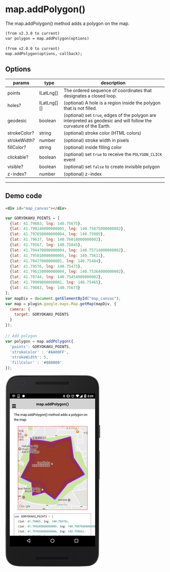# map.addPolygon()

The map.addPolygon() method adds a polygon on the map.

```
(from v2.3.0 to current)
var polygon = map.addPolygon(options)

(from v2.0.0 to current)
map.addPolygon(options, callback);
```

## Options

params         | type          | description
---------------|---------------|-----------------------------------------------------------------
points         | ILatLng[]     | The ordered sequence of coordinates that designates a closed loop.
holes?         | ILatLng[][]   | (optional) A hole is a region inside the polygon that is not filled.
geodesic       | boolean       | (optional) set `true`, edges of the polygon are interpreted as geodesic and will follow the curvature of the Earth.
strokeColor?   | string        | (optional) stroke color (HTML colors)
strokeWidth?   | number        | (optional) stroke width in pixels
fillColor?     | string        | (optional) inside filling color
clickable?     | boolean       | (optional) set `true` to receive the `POLYGON_CLICK` event
visible?       | boolean       | (optional) set `false` to create invisible polygon
z-index?       | number        | (optional) z-index
-------------------------------------------------------------------------------------------------

## Demo code

```html
<div id="map_canvas"></div>
```

```js
var GORYOKAKU_POINTS = [
  {lat: 41.79883, lng: 140.75675},
  {lat: 41.799240000000005, lng: 140.75875000000002},
  {lat: 41.797650000000004, lng: 140.75905},
  {lat: 41.79637, lng: 140.76018000000002},
  {lat: 41.79567, lng: 140.75845},
  {lat: 41.794470000000004, lng: 140.75714000000002},
  {lat: 41.795010000000005, lng: 140.75611},
  {lat: 41.79477000000001, lng: 140.75484},
  {lat: 41.79576, lng: 140.75475},
  {lat: 41.796150000000004, lng: 140.75364000000002},
  {lat: 41.79744, lng: 140.75454000000002},
  {lat: 41.79909000000001, lng: 140.75465},
  {lat: 41.79883, lng: 140.75673}
];
var mapDiv = document.getElementById("map_canvas");
var map = plugin.google.maps.Map.getMap(mapDiv, {
  camera: {
    target: GORYOKAKU_POINTS
  }
});

// Add polygon
var polygon = map.addPolygon({
  'points': GORYOKAKU_POINTS,
  'strokeColor' : '#AA00FF',
  'strokeWidth': 5,
  'fillColor' : '#880000'
});

```

![](image.png)
